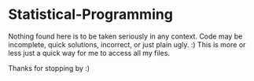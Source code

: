 # Statistical-Programming
Nothing found here is to be taken seriously in any context. Code may be incomplete, quick solutions, incorrect, or just plain ugly.
:) 
This is more or less just a quick way for me to access all my files.

Thanks for stopping by :) 
